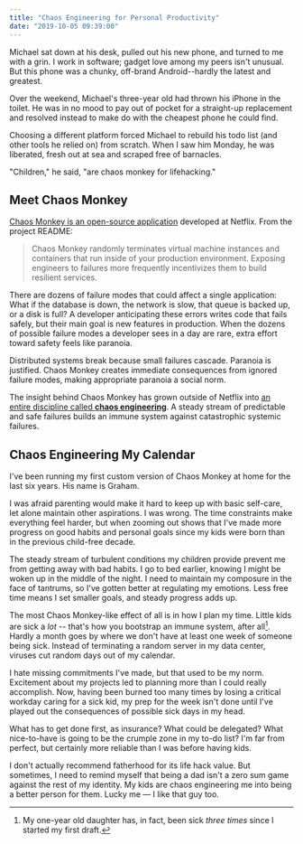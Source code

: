 ```yaml
---
title: "Chaos Engineering for Personal Productivity"
date: "2019-10-05 09:39:00"
---
```


Michael sat down at his desk, pulled out his new phone, and turned to me with a grin. I work in software; gadget love among my peers isn't unusual. But this phone was a chunky, off-brand Android--hardly the latest and greatest.

Over the weekend, Michael's three-year old had thrown his iPhone in the toilet. He was in no mood to pay out of pocket for a straight-up replacement and resolved instead to make do with the cheapest phone he could find.

Choosing a different platform forced Michael to rebuild his todo list (and other tools he relied on) from scratch. When I saw him Monday, he was liberated, fresh out at sea and scraped free of barnacles.

"Children," he said, "are chaos monkey for lifehacking."

## Meet Chaos Monkey

[Chaos Monkey is an open-source application](https://github.com/Netflix/chaosmonkey) developed at Netflix. From the project README:

> Chaos Monkey randomly terminates virtual machine instances and containers that run inside of your production environment. Exposing engineers to failures more frequently incentivizes them to build resilient services.

There are dozens of failure modes that could affect a single application: What if the database is down, the network is slow, that queue is backed up, or a disk is full? A developer anticipating these errors writes code that fails safely, but their main goal is new features in production. When the dozens of possible failure modes a developer sees in a day are rare, extra effort toward safety feels like paranoia.

Distributed systems break because small failures cascade. Paranoia is justified. Chaos Monkey creates immediate consequences from ignored failure modes, making appropriate paranoia a social norm.

The insight behind Chaos Monkey has grown outside of Netflix into [an entire discipline called **chaos engineering**](http://principlesofchaos.org/?lang=ENcontent). A steady stream of predictable and safe failures builds an immune system against catastrophic systemic failures.

## Chaos Engineering My Calendar

I've been running my first custom version of Chaos Monkey at home for the last six years. His name is Graham.

I was afraid parenting would make it hard to keep up with basic self-care, let alone maintain other aspirations. I was wrong. The time constraints make everything feel harder, but when zooming out shows that I've made more progress on good habits and personal goals since my kids were born than in the previous child-free decade.

The steady stream of turbulent conditions my children provide prevent me from getting away with bad habits. I go to bed earlier, knowing I might be woken up in the middle of the night. I need to maintain my composure in the face of tantrums, so I've gotten better at regulating my emotions. Less free time means I set smaller goals, and steady progress adds up.

The most Chaos Monkey-like effect of all is in how I plan my time. Little kids are sick a _lot_ -- that's how you bootstrap an immune system, after all[^1]. Hardly a month goes by where we don't have at least one week of someone being sick. Instead of terminating a random server in my data center, viruses cut random days out of my calendar.

I hate missing commitments I've made, but that used to be my norm. Excitement about my projects led to planning more than I could really accomplish. Now, having been burned too many times by losing a critical workday caring for a sick kid, my prep for the week isn't done until I've played out the consequences of possible sick days in my head.

What has to get done first, as insurance? What could be delegated? What nice-to-have is going to be the crumple zone in my to-do list? I'm far from perfect, but certainly more reliable than I was before having kids.

I don't actually recommend fatherhood for its life hack value. But sometimes, I need to remind myself that being a dad isn't a zero sum game against the rest of my identity. My kids are chaos engineering me into being a better person for them. Lucky me — I like that guy too.

[^1]: My one-year old daughter has, in fact, been sick _three times_ since I started my first draft.
